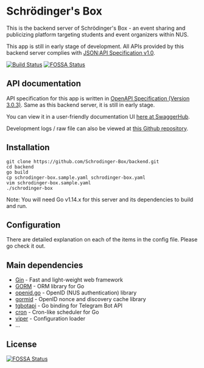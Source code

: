 # Schrödinger's Box

This is the backend server of Schrödinger's Box - an event sharing and
publicizing platform targeting students and event organizers within NUS.

This app is still in early stage of development. All APIs provided by this
backend server complies with [JSON:API Specification v1.0](https://jsonapi.org/format/1.0/).

[![Build Status](https://travis-ci.com/Schrodinger-Box/backend.svg?branch=master)](https://travis-ci.com/Schrodinger-Box/backend)
[![FOSSA Status](https://app.fossa.com/api/projects/git%2Bgithub.com%2FSchrodinger-Box%2Fbackend.svg?type=shield)](https://app.fossa.com/projects/git%2Bgithub.com%2FSchrodinger-Box%2Fbackend?ref=badge_shield)

## API documentation
API specification for this app is written in [OpenAPI Specification (Version 3.0.3)](https://github.com/OAI/OpenAPI-Specification/blob/master/versions/3.0.3.md).
Same as this backend server, it is still in early stage.

You can view it in a user-friendly documentation UI [here at SwaggerHub](https://app.swaggerhub.com/apis/schrodinger-box/schrodinger-box/1.0.0).

Development logs / raw file can also be viewed at [this Github repository](https://github.com/Schrodinger-Box/api/blob/1.0/swagger.yaml).

## Installation
```$xslt
git clone https://github.com/Schrodinger-Box/backend.git
cd backend
go build
cp schrodinger-box.sample.yaml schrodinger-box.yaml
vim schrodinger-box.sample.yaml
./schrodinger-box
```
Note: You will need Go v1.14.x for this server and its dependencies to
build and run.

## Configuration
There are detailed explanation on each of the items in the config file.
Please go check it out.

## Main dependencies
- [Gin](https://github.com/gin-gonic/gin) - Fast and light-weight web framework
- [GORM](https://github.com/go-gorm/gorm) - ORM library for Go
- [openid.go](https://github.com/Schrodinger-Box/openid-go) - OpenID (NUS authentication) library
- [gormid](https://github.com/Schrodinger-Box/gormid) - OpenID nonce and discovery cache library
- [tgbotapi](https://github.com/go-telegram-bot-api/telegram-bot-api) - Go binding for Telegram Bot API
- [cron](https://github.com/robfig/cron) - Cron-like scheduler for Go
- [viper](https://github.com/spf13/viper) - Configuration loader
- ...

## License
[![FOSSA Status](https://app.fossa.com/api/projects/git%2Bgithub.com%2FSchrodinger-Box%2Fbackend.svg?type=large)](https://app.fossa.com/projects/git%2Bgithub.com%2FSchrodinger-Box%2Fbackend?ref=badge_large)